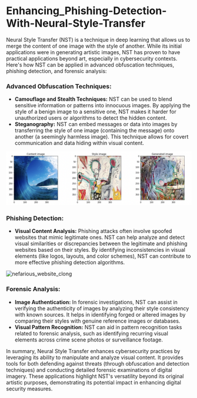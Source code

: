 # Enhancing_Phishing-Detection-With-Neural-Style-Transfer

Neural Style Transfer (NST) is a technique in deep learning that allows us to merge the content of one image with the style of another. While its initial applications were in generating artistic images, NST has proven to have practical applications beyond art, especially in cybersecurity contexts. Here's how NST can be applied in advanced obfuscation techniques, phishing detection, and forensic analysis:

### Advanced Obfuscation Techniques:
- **Camouflage and Stealth Techniques:** NST can be used to blend sensitive information or patterns into innocuous images. By applying the style of a benign image to a sensitive one, NST makes it harder for unauthorized users or algorithms to detect the hidden content.
- **Steganography:** NST can embed messages or data into images by transferring the style of one image (containing the message) onto another (a seemingly harmless image). This technique allows for covert communication and data hiding within visual content.

![surf_art](img/teahupoo_basquiet_1.png)

### Phishing Detection:
- **Visual Content Analysis:** Phishing attacks often involve spoofed websites that mimic legitimate ones. NST can help analyze and detect visual similarities or discrepancies between the legitimate and phishing websites based on their styles. By identifying inconsistencies in visual elements (like logos, layouts, and color schemes), NST can contribute to more effective phishing detection algorithms.

![nefarious_website_clong](website_style_change.png)

### Forensic Analysis:
- **Image Authentication:** In forensic investigations, NST can assist in verifying the authenticity of images by analyzing their style consistency with known sources. It helps in identifying forged or altered images by comparing their styles with genuine reference images or databases.
- **Visual Pattern Recognition:** NST can aid in pattern recognition tasks related to forensic analysis, such as identifying recurring visual elements across crime scene photos or surveillance footage.

In summary, Neural Style Transfer enhances cybersecurity practices by leveraging its ability to manipulate and analyze visual content. It provides tools for both defending against threats (through obfuscation and detection techniques) and conducting detailed forensic examinations of digital imagery. These applications highlight NST's versatility beyond its original artistic purposes, demonstrating its potential impact in enhancing digital security measures.
